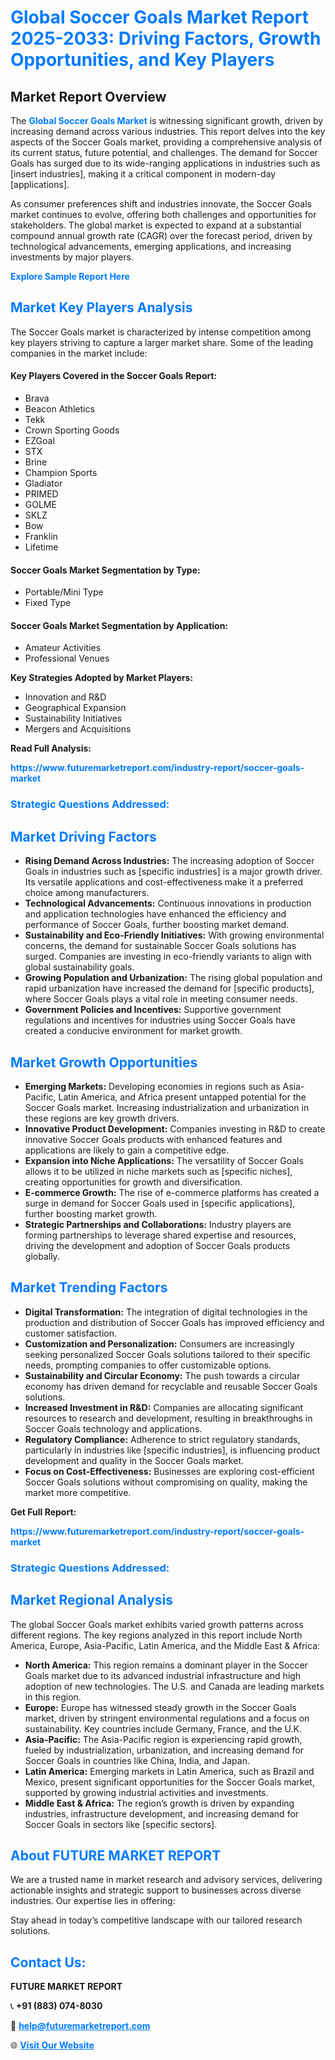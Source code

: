 <h1 style="color: #007BFF;">Global Soccer Goals Market Report 2025-2033: Driving Factors, Growth Opportunities, and Key Players</h1>

<section id="overview">
<h2>Market Report Overview</h2>
<p>The <a href="https://www.futuremarketreport.com/industry-report/soccer-goals-market" style="color: #007BFF; text-decoration: none;"><strong>Global Soccer Goals Market</strong></a> is witnessing significant growth, driven by increasing demand across various industries. This report delves into the key aspects of the Soccer Goals market, providing a comprehensive analysis of its current status, future potential, and challenges. The demand for Soccer Goals has surged due to its wide-ranging applications in industries such as [insert industries], making it a critical component in modern-day [applications].</p>
<p>As consumer preferences shift and industries innovate, the Soccer Goals market continues to evolve, offering both challenges and opportunities for stakeholders. The global market is expected to expand at a substantial compound annual growth rate (CAGR) over the forecast period, driven by technological advancements, emerging applications, and increasing investments by major players.</p>
</section>

<section id="overview">
<p><a href="https://www.futuremarketreport.com/request-sample/reportId=32896" style="color: #007BFF; text-decoration: none;"><strong>Explore Sample Report Here</strong></a></p>
</section>

<section id="key-players">
<h2 style="color: #007BFF;">Market Key Players Analysis</h2>
<p>The Soccer Goals market is characterized by intense competition among key players striving to capture a larger market share. Some of the leading companies in the market include:</p>
<h4>Key Players Covered in the Soccer Goals Report:</h4>
<ul><li>Brava</li><li>Beacon Athletics</li><li>Tekk</li><li>Crown Sporting Goods</li><li>EZGoal</li><li>STX</li><li>Brine</li><li>Champion Sports</li><li>Gladiator</li><li>PRIMED</li><li>GOLME</li><li>SKLZ</li><li>Bow</li><li>Franklin</li><li>Lifetime</li></ul>
<h4>Soccer Goals Market Segmentation by Type:</h4>
<ul><li>Portable/Mini Type</li><li>Fixed Type</li></ul>

<h4>Soccer Goals Market Segmentation by Application:</h4>
<ul><li>Amateur Activities</li><li>Professional Venues</li></ul>
<p><strong>Key Strategies Adopted by Market Players:</strong></p>
<ul>
<li>Innovation and R&D</li>
<li>Geographical Expansion</li>
<li>Sustainability Initiatives</li>
<li>Mergers and Acquisitions</li>
</ul>
</section>

<section>
<p><strong>Read Full Analysis: </strong></p><a href="https://www.futuremarketreport.com/industry-report/soccer-goals-market" style="color: #007BFF; text-decoration: none;"><strong>https://www.futuremarketreport.com/industry-report/soccer-goals-market</strong></a>
<h3 style="color: #007BFF;">Strategic Questions Addressed:</h3>
</section>

<section id="driving-factors">
<h2 style="color: #007BFF;">Market Driving Factors</h2>
<ul>
<li><strong>Rising Demand Across Industries:</strong> The increasing adoption of Soccer Goals in industries such as [specific industries] is a major growth driver. Its versatile applications and cost-effectiveness make it a preferred choice among manufacturers.</li>
<li><strong>Technological Advancements:</strong> Continuous innovations in production and application technologies have enhanced the efficiency and performance of Soccer Goals, further boosting market demand.</li>
<li><strong>Sustainability and Eco-Friendly Initiatives:</strong> With growing environmental concerns, the demand for sustainable Soccer Goals solutions has surged. Companies are investing in eco-friendly variants to align with global sustainability goals.</li>
<li><strong>Growing Population and Urbanization:</strong> The rising global population and rapid urbanization have increased the demand for [specific products], where Soccer Goals plays a vital role in meeting consumer needs.</li>
<li><strong>Government Policies and Incentives:</strong> Supportive government regulations and incentives for industries using Soccer Goals have created a conducive environment for market growth.</li>
</ul>
</section>

<section id="growth-opportunities">
<h2 style="color: #007BFF;">Market Growth Opportunities</h2>
<ul>
<li><strong>Emerging Markets:</strong> Developing economies in regions such as Asia-Pacific, Latin America, and Africa present untapped potential for the Soccer Goals market. Increasing industrialization and urbanization in these regions are key growth drivers.</li>
<li><strong>Innovative Product Development:</strong> Companies investing in R&D to create innovative Soccer Goals products with enhanced features and applications are likely to gain a competitive edge.</li>
<li><strong>Expansion into Niche Applications:</strong> The versatility of Soccer Goals allows it to be utilized in niche markets such as [specific niches], creating opportunities for growth and diversification.</li>
<li><strong>E-commerce Growth:</strong> The rise of e-commerce platforms has created a surge in demand for Soccer Goals used in [specific applications], further boosting market growth.</li>
<li><strong>Strategic Partnerships and Collaborations:</strong> Industry players are forming partnerships to leverage shared expertise and resources, driving the development and adoption of Soccer Goals products globally.</li>
</ul>
</section>

<section id="trending-factors">
<h2 style="color: #007BFF;">Market Trending Factors</h2>
<ul>
<li><strong>Digital Transformation:</strong> The integration of digital technologies in the production and distribution of Soccer Goals has improved efficiency and customer satisfaction.</li>
<li><strong>Customization and Personalization:</strong> Consumers are increasingly seeking personalized Soccer Goals solutions tailored to their specific needs, prompting companies to offer customizable options.</li>
<li><strong>Sustainability and Circular Economy:</strong> The push towards a circular economy has driven demand for recyclable and reusable Soccer Goals solutions.</li>
<li><strong>Increased Investment in R&D:</strong> Companies are allocating significant resources to research and development, resulting in breakthroughs in Soccer Goals technology and applications.</li>
<li><strong>Regulatory Compliance:</strong> Adherence to strict regulatory standards, particularly in industries like [specific industries], is influencing product development and quality in the Soccer Goals market.</li>
<li><strong>Focus on Cost-Effectiveness:</strong> Businesses are exploring cost-efficient Soccer Goals solutions without compromising on quality, making the market more competitive.</li>
</ul>
</section>

<section>
<p><strong>Get Full Report: </strong></p><a href="https://www.futuremarketreport.com/industry-report/soccer-goals-market" style="color: #007BFF; text-decoration: none;"><strong>https://www.futuremarketreport.com/industry-report/soccer-goals-market</strong></a>
<h3 style="color: #007BFF;">Strategic Questions Addressed:</h3>
</section>


<section id="regional-analysis">
<h2 style="color: #007BFF;">Market Regional Analysis</h2>
<p>The global Soccer Goals market exhibits varied growth patterns across different regions. The key regions analyzed in this report include North America, Europe, Asia-Pacific, Latin America, and the Middle East & Africa:</p>
<ul>
<li><strong>North America:</strong> This region remains a dominant player in the Soccer Goals market due to its advanced industrial infrastructure and high adoption of new technologies. The U.S. and Canada are leading markets in this region.</li>
<li><strong>Europe:</strong> Europe has witnessed steady growth in the Soccer Goals market, driven by stringent environmental regulations and a focus on sustainability. Key countries include Germany, France, and the U.K.</li>
<li><strong>Asia-Pacific:</strong> The Asia-Pacific region is experiencing rapid growth, fueled by industrialization, urbanization, and increasing demand for Soccer Goals in countries like China, India, and Japan.</li>
<li><strong>Latin America:</strong> Emerging markets in Latin America, such as Brazil and Mexico, present significant opportunities for the Soccer Goals market, supported by growing industrial activities and investments.</li>
<li><strong>Middle East & Africa:</strong> The region’s growth is driven by expanding industries, infrastructure development, and increasing demand for Soccer Goals in sectors like [specific sectors].</li>
</ul>
</section>

<footer>
<h2 style="color: #007BFF;">About FUTURE MARKET REPORT</h2>
<p>We are a trusted name in market research and advisory services, delivering actionable insights and strategic support to businesses across diverse industries. Our expertise lies in offering:</p>

<p>Stay ahead in today’s competitive landscape with our tailored research solutions.</p>

<h2 style="color: #007BFF;">Contact Us:</h2>
<p><strong>FUTURE MARKET REPORT</strong></p>
<p>📞 <strong>+91 (883) 074-8030</strong></p>
<p>📧 <strong><a href="mailto:help@futuremarketreport.com" style="color: #007BFF;">help@futuremarketreport.com</a></strong></p>
<p>🌐 <strong><a href="https://www.futuremarketreport.com/" style="color: #007BFF;">Visit Our Website</a></strong></p>
</footer>